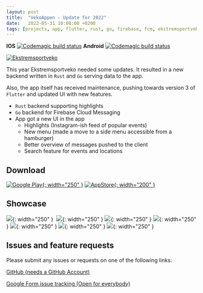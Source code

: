 ```yaml
---
layout: post
title:  "VekoAppen - Update for 2022"
date:   2022-05-31 10:00:00 +0200
tags: [projects, app, flutter, rust, go, firebase, fcm, ekstremsportveko]
---
```



**IOS** [![Codemagic build status](https://api.codemagic.io/apps/5f202ea30aa9776f617c0b30/5f202ea30aa9776f617c0b2f/status_badge.svg)](https://codemagic.io/apps/5f202ea30aa9776f617c0b30/5f202ea30aa9776f617c0b2f/latest_build)
**Android** [![Codemagic build status](https://api.codemagic.io/apps/5f202ea30aa9776f617c0b30/5ff5ad566b96ea5df97745d1/status_badge.svg)](https://codemagic.io/apps/5f202ea30aa9776f617c0b30/5ff5ad566b96ea5df97745d1/latest_build)

[![Ekstremsportveko](/assets/img/vekoappen/ekstremsportveko.png)](https://www.ekstremsportveko.com)

This year Ekstremsportveko needed some updates.
It resulted in a new backend written in `Rust` and `Go` serving data to the app.

Also, the app itself has received maintenance, pushing towards version 3 of `Flutter` and updated UI with new features.

* `Rust` backend supporting highlights
* `Go` backend for Firebase Cloud Messaging
* App got a new UI in the app
  * Highlights (Instagram-ish feed of popular events)
  * New menu (made a move to a side menu accessible from a hamburger)
  * Better overview of messages pushed to the client
  * Search feature for events and locations

## Download

[![Google Play](/assets/img/stores/play_en_badge_web_generic.png){: width="250" }](https://play.google.com/store/apps/details?id=no.kefo.vekoappen)
[![AppStore](/assets/img/stores/appstore_en-us.svg){: width="200" }](https://apps.apple.com/us/app/vekoappen/id1524918599)

## Showcase

![](/assets/img/vekoappen/showcase_2022/01.png){: width="250" } 
![](/assets/img/vekoappen/showcase_2022/02.png){: width="250" }
![](/assets/img/vekoappen/showcase_2022/03.png){: width="250" }
![](/assets/img/vekoappen/showcase_2022/04.png){: width="250" }
![](/assets/img/vekoappen/showcase_2022/05.png){: width="250" }
![](/assets/img/vekoappen/showcase_2022/06.png){: width="250" }
![](/assets/img/vekoappen/showcase_2022/07.png){: width="250" }


## Issues and feature requests

Please submit any issues or requests on one of the  following links:

[GitHub (needs a GitHub Account)](https://github.com/spydx/ekstremsportveko/issues/new/choose)

[Google Form issue tracking (Open for everybody)](https://docs.google.com/forms/d/1BNRijYSQH7wP4vYxFtb8GrSFU0QSCKN3cm2p7yYRO6I/)


